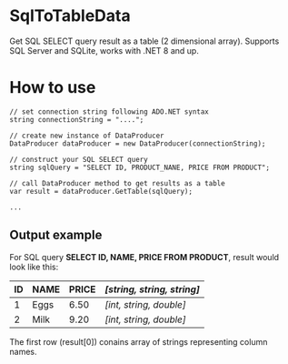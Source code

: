 # SqlToTableData
Get SQL SELECT query result as a table (2 dimensional array). Supports SQL Server and SQLite, works with .NET 8 and up. 

# How to use

```
// set connection string following ADO.NET syntax
string connectionString = "....";

// create new instance of DataProducer
DataProducer dataProducer = new DataProducer(connectionString);

// construct your SQL SELECT query
string sqlQuery = "SELECT ID, PRODUCT_NANE, PRICE FROM PRODUCT";

// call DataProducer method to get results as a table
var result = dataProducer.GetTable(sqlQuery);

...

```


## Output example

For SQL query **SELECT ID, NAME, PRICE FROM PRODUCT**, result would look like this:

| ID | NAME  | PRICE | *[string, string, string]* |
| -- | ----- | ----- | ------------------------ |
|  1 | Eggs  |  6.50 | *[int, string, double]*    |
|  2 | Milk  |  9.20 | *[int, string, double]*    |

The first row (result[0]) conains array of strings representing column names.



